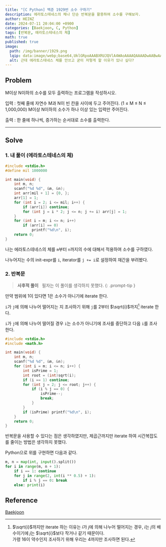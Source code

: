 ```yaml
---
title: "[C Python] 백준 1929번 소수 구하기"
description: 에라토스테네스의 체나 단순 반복문을 활용하여 소수를 구해보자.
author: HEINZ
date: 2024-07-11 20:04:00 +0900
categories: [Baekjoon, C, Python]
tags: [반복문, 에라토스테네스의 체]
math: true
published: true
image:
  path: /img/banner/1929.png
  lqip: data:image/webp;base64,UklGRpoAAABXRUJQVlA4WAoAAAAQAAAADwAABwAAQUxQSDIAAAARL0AmbZurmr57yyIiqE8oiG0bejIYEQTgqiDA9vqnsUSI6H+oAERp2HZ65qP/VIAWAFZQOCBCAAAA8AEAnQEqEAAIAAVAfCWkAALp8sF8rgRgAP7o9FDvMCkMde9PK7euH5M1m6VWoDXf2FkP3BqV0ZYbO6NA/VFIAAAA
  alt: 근데 에라토스테네스 체를 안쓰고 굳이 저렇게 할 이유가 있나 싶다?
---
```


[Baekjoon]: https://www.acmicpc.net/problem/1929

## Problem

M이상 N이하의 소수를 모두 출력하는 프로그램을 작성하시오.

입력
: 첫째 줄에 자연수 M과 N이 빈 칸을 사이에 두고 주어진다. (1 ≤ M ≤ N ≤ 1,000,000) M이상 N이하의 소수가 하나 이상 있는 입력만 주어진다.

출력
: 한 줄에 하나씩, 증가하는 순서대로 소수를 출력한다.

---

## Solve

### 1. 내 풀이 (에라토스테네스의 체)
```c
#include <stdio.h>
#define mil 1000000

int main(void) {
    int m, n;
    scanf("%d %d", &m, &n);
    int arr[mil + 1] = {0, };
    arr[1] = 1;
    for (int i = 2; i <= mil; i++) {
        if (arr[i]) continue;
        for (int j = i * 2; j <= n; j += i) arr[j] = 1;
    }
    for (int i = m; i <= n; i++)
        if (arr[i] == 0)
            printf("%d\n", i);
    return 0;
}
```

나는 에라토스테네스의 체를 `m`부터 `n`까지의 수에 대해서 적용하여 소수를 구하였다.

나누어지는 수의 init-expr를 `i`, iterator를 `j += i`로 설정하여 재간을 부려봤다.

### 2. 반복문

<!-- markdownlint-capture -->
<!-- markdownlint-disable -->
> **사후적 풀이** &nbsp; 필자는 이 풀이를 생각하지 못했다.
{: .prompt-tip }
<!-- markdownlint-restore -->

만약 범위에 1이 있다면 1은 소수가 아니기에 iterate 한다.

`i`가 `j`에 의해 나누어 떨어지는 지 조사하기 위해 `j`를 $2$부터 $\sqrt{i}$까지[^note] iterate 한다.

`i`가 `j`에 의해 나누어 떨어질 경우 `i`는 소수가 아니기에 조사를 중단하고 다음 `i`를 조사한다.

```c
#include <stdio.h>
#include <math.h>

int main(void) {
    int m, n;
    scanf("%d %d", &m, &n);
    for (int i = m; i <= n; i++) {
        int isPrime = 1;
        int root = (int)sqrt(i);
        if (i == 1) continue;
        for (int j = 2; j <= root; j++) {
            if (i % j == 0) {
                isPrime--;
                break;
            }
        }
        if (isPrime) printf("%d\n", i);
    }
    return 0;
}
```

반복문을 사용할 수 있다는 점은 생각하였지만, 제곱근까지만 iterate 하여 시간복잡도를 줄이는 방법은 생각하지 못했다.

Python으로 위를 구현하면 다음과 같다.

```python
m, n = map(int, input().split())
for i in range(m, n + 1):
    if i == 1: continue
    for j in range(2, int(i ** 0.5) + 1):
        if i % j == 0: break
    else: print(i)
```

## Reference

[Baekjoon]

[^note]: $\sqrt{i}$까지만 iterate 하는 이유는 $i$가 $j$에 의해 나누어 떨어지는 경우, $i$는 $j$의 배수이기에 $j$는 $\sqrt{i}$보다 작거나 같기 때문이다.<br/>가령 $16$이 약수인지 조사하기 위해 우리는 $4$까지만 조사하면 된다.
